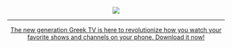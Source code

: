 <p align="center">
  <a href="https://greektv.app"><img src="https://greektv.app/img/github_logo.png" />
</p>
      
***

<p align="center">
  The new generation Greek TV is here to revolutionize how you watch your favorite shows and channels on your phone. Download it now!
</p>
